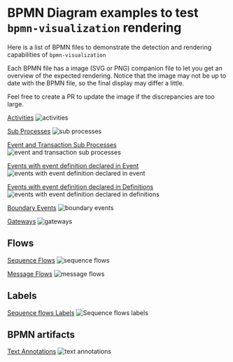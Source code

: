 # BPMN Diagram examples to test `bpmn-visualization` rendering

Here is a list of BPMN files to demonstrate the detection and rendering capabilities of `bpmn-visualization`

Each BPMN file has a image (SVG or PNG) companion file to let you get an overview of the expected rendering. Notice that
the image may not be up to date with the BPMN file, so the final display may differ a little.  

Feel free to create a PR to update the image if the discrepancies are too large.


[Activities](all_activity_types.bpmn)
![activities](./all_activity_types__bpmnio.svg)

[Sub Processes](subprocesses.bpmn)
![sub processes](./subprocesses__bpmnio.svg)

[Event and Transaction Sub Processes](subprocesses_event_and_transaction.bpmn)
![event and transaction sub processes](./subprocesses_event_and_transaction__bpmnio.svg)

[Events with event definition declared in Event](all_event_types.bpmn)
![events with event definition declared in event](./all_event_types__bpmn.io.svg)

[Events with event definition declared in Definitions](all_event_types_on_top.bpmn)
![events with event definition declared in definitions](./all_event_types_on_top__bpmn.io.svg)

[Boundary Events](./all_event_boundaries.bpmn)
![boundary events](./all_event_boundaries__bpmn.io.svg)


[Gateways](all_gateway_types.bpmn)
![gateways](./all_gateway_types__bpmn.io.svg)


## Flows

[Sequence Flows](all_sequence_flow_types.bpmn)
![sequence flows](./all_sequence_flow_types__bpmnio.svg)

[Message Flows](all_message_flow_types.bpmn)
![message flows](./all_message_flow_types.svg)


## Labels

[Sequence flows Labels](label_sequence_flows.bpmn)
![Sequence flows labels](./label_sequence_flows__bpmnio.svg)


## BPMN artifacts

[Text Annotations](text_annotations__bpmnio.bpmn)
![text annotations](./text_annotations__bpmnio.svg)
